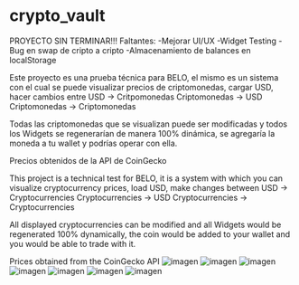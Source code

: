 # crypto_vault

PROYECTO SIN TERMINAR!!!
Faltantes:
  -Mejorar UI/UX
  -Widget Testing
  -Bug en swap de cripto a cripto
  -Almacenamiento de balances en localStorage

Este proyecto es una prueba técnica para BELO, el mismo es un sistema con el cual se puede visualizar precios de criptomonedas, cargar USD, hacer cambios entre 
USD -> Critpomonedas
Criptomonedas -> USD 
Criptomonedas -> Criptomonedas

Todas las criptomonedas que se visualizan puede ser modificadas y todos los Widgets se regenerarían de manera 100% dinámica, se agregaría la moneda a tu wallet y podrías operar con ella.

Precios obtenidos de la API de CoinGecko


This project is a technical test for BELO, it is a system with which you can visualize cryptocurrency prices, load USD, make changes between 
USD -> Cryptocurrencies
Cryptocurrencies -> USD 
Cryptocurrencies -> Cryptocurrencies

All displayed cryptocurrencies can be modified and all Widgets would be regenerated 100% dynamically, the coin would be added to your wallet and you would be able to trade with it.

Prices obtained from the CoinGecko API
![imagen](https://user-images.githubusercontent.com/56406317/151268356-06feaeb8-0700-48d3-aa05-beefc28278bd.png)
![imagen](https://user-images.githubusercontent.com/56406317/151268366-823db567-8e42-4922-aa07-410d28f9fbc4.png)
![imagen](https://user-images.githubusercontent.com/56406317/151268381-835c56ca-e55a-4d67-b5a0-8ead9370d6eb.png)
![imagen](https://user-images.githubusercontent.com/56406317/151268143-87d8dfa4-8fba-4e00-98e2-a361ddfccc35.png)
![imagen](https://user-images.githubusercontent.com/56406317/151268178-949016cf-9ce8-440d-99d5-ee3c57380b58.png)
![imagen](https://user-images.githubusercontent.com/56406317/151268214-8e6d9d7b-9854-4761-865a-9761138e5c51.png)
![imagen](https://user-images.githubusercontent.com/56406317/151268423-eb4cd2cc-6728-4937-bb6d-88f0addb53b4.png)

